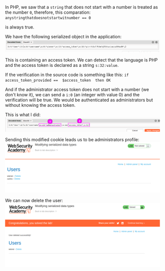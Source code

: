 In PHP, we saw that a `string` that does not start with a number is treated as the number `0`, therefore, this comparation:
`anystringthatdoesnotstartwitnumber == 0` 

is always true.

We have the following serialized object in the application:
![](imgs/modifying_serialized_data_types.png)

This is containing an access token. We can detect that the language is PHP and the access token is declared as a string `s:32:value`. 

If the verification in the source code is something like this:
`if access_token_provided ==  $access_token  then OK` 

And if the administrator access token does not start with a number (we don't know it), we can send a `i:0` (an integer with value 0) and the verification will be true. We would be authenticated as administrators but without knowing the access token.

This is what I did: 
![](imgs/modifying_serialized_data_types-1.png)

Sending this modified cookie leads us to be administrators profile: 
![](imgs/modifying_serialized_data_types-2.png)

We can now delete the user:
![](imgs/modifying_serialized_data_types-3.png)